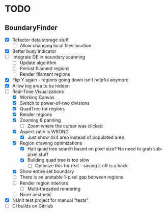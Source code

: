 # TODO

## BoundaryFinder

- [x] Refactor data storage stuff
  - [ ] Allow changing local files location 
- [x] Better busy indicator
- [ ] Integrate DE in boundary scanning
  - [ ] Update algorithm
  - [ ] Persist filament regions
  - [ ] Render filament regions
- [x] Flip Y again - regions going down isn't helpful anymore
- [x] Allow log area to be hidden
- [ ] Real-Time Visualizations
  - [x] Working Canvas
  - [x] Switch to power-of-two divisions
  - [x] QuadTree for regions
  - [x] Render regions
  - [x] Zooming & panning
    - [ ] Zoom where the cursor was clicked
  - [x] Aspect ratio is WRONG
    - [x] Just show 4x4 area instead of populated area
  - [x] Region drawing optimizations
    - [x] Halt quad tree search based on pixel size? No need to grab sub-pixel stuff
    - [x] Building quad tree is too slow
      - [ ] Optimize this for real - saving it off is a hack
  - [x] Show entire set boundary
  - [ ] There is an unstable 1-pixel gap between regions
  - [ ] Render region interiors
    - [ ] Multi-threaded rendering
  - [ ] Nicer aesthetic
- [x] NUnit test project for manual "tests"
- [ ] CI builds on GitHub

